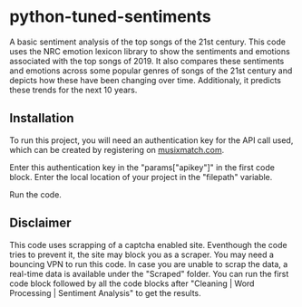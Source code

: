 # python-tuned-sentiments
A basic sentiment analysis of the top songs of the 21st century. 
This code uses the NRC emotion lexicon library to show the sentiments and emotions associated with the top songs of 2019. It also compares these sentiments and emotions across some popular genres of songs of the 21st century and depicts how these have been changing over time. Additionaly, it predicts these trends for the next 10 years.

## Installation
To run this project, you will need an authentication key for the API call used, which can be created by registering on [musixmatch.com](https://developer.musixmatch.com/).

Enter this authentication key in the "params\["apikey"\]" in the first code block.
Enter the local location of your project in the "filepath" variable.

Run the code.

## Disclaimer
This code uses scrapping of a captcha enabled site. Eventhough the code tries to prevent it, the site may block you as a scraper. You may need a bouncing VPN to run this code. 
In case you are unable to scrap the data, a real-time data is available under the "Scraped" folder. You can run the first code block followed by all the code blocks after "Cleaning | Word Processing | Sentiment Analysis" to get the results.

